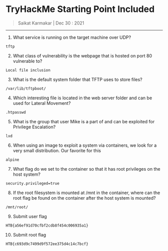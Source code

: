 # TryHackMe Starting Point Included 

> Saikat Karmakar | Dec 30 : 2021

---

1. What service is running on the target machine over UDP?
```
tftp
```
2. What class of vulnerability is the webpage that is hosted on port 80 vulnerable to?
```
Local file inclusion
```
3. What is the default system folder that TFTP uses to store files?
```
/var/lib/tftpboot/
```
4. Which interesting file is located in the web server folder and can be used for Lateral Movement?
```
.htpasswd
```
5. What is the group that user Mike is a part of and can be exploited for Privilege Escalation?
```
lxd
```
6. When using an image to exploit a system via containers, we look for a very small distribution. Our favorite for this
```
alpine
```
7. What flag do we set to the container so that it has root privileges on the host system?
```
security.privileged=true
```
8. If the root filesystem is mounted at /mnt in the container, where can the root flag be found on the container after the host system is mounted?
```
/mnt/root/
```
9. Submit user flag
```
HTB{a56ef91d70cfbf2cdb8f454c006935a1}
```
10. Submit root flag 
```
HTB{c693d9c7499d9f572ee375d4c14c7bcf}
```